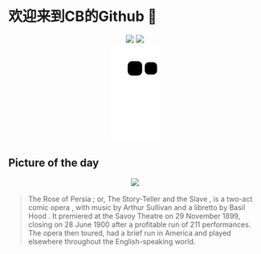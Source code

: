 
# 欢迎来到CB的Github 👋

<div align="center">
  <img height="137px" src="https://github-readme-stats.vercel.app/api?username=SuperCB&show_icons=true&theme=radical" />
  <img height="137px" src="https://github-readme-stats.vercel.app/api/top-langs/?username=SuperCB&hide_title=true&hide_border=true&layout=compact&langs_count=6&text_color=000&icon_color=fff" />
</div>


<div align="center">
    <img src="./contribution-snake/github-contribution-grid-snake.svg" />
</div>



## Picture of the day
<div align="center">
  <img width=400px src="https://upload.wikimedia.org/wikipedia/commons/thumb/b/bc/Dudley_Hardy_-_Poster_for_Basil_Hood_and_Arthur_Sullivan%27s_The_Rose_of_Persia.jpg/525px-Dudley_Hardy_-_Poster_for_Basil_Hood_and_Arthur_Sullivan%27s_The_Rose_of_Persia.jpg" />
</div>

>The Rose of Persia ;  or, The Story-Teller and the Slave , is a two-act  comic opera , with music by  Arthur Sullivan  and a libretto by  Basil Hood . It premiered at the  Savoy Theatre  on 29 November 1899, closing on 28 June 1900 after a profitable run of 211 performances. The opera then toured, had a brief run in America and played elsewhere throughout the English-speaking world.



